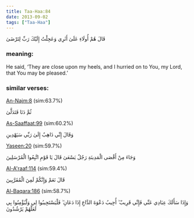 ```yaml
---
title: Taa-Haa:84
date: 2013-09-02
tags: ["Taa-Haa"]
---
```

قَالَ هُمْ أُولَاءِ عَلَىٰ أَثَرِي وَعَجِلْتُ إِلَيْكَ رَبِّ لِتَرْضَىٰ
### meaning: 
He said, ‘They are close upon my heels, and I hurried on to You, my Lord, that You may be pleased.’
### similar verses: 

[An-Najm:8](/53/8) (sim:63.7%)

ثُمَّ دَنَا فَتَدَلَّىٰ

[As-Saaffaat:99](/37/99) (sim:60.2%)

وَقَالَ إِنِّي ذَاهِبٌ إِلَىٰ رَبِّي سَيَهْدِينِ

[Yaseen:20](/36/20) (sim:59.7%)

وَجَاءَ مِنْ أَقْصَى الْمَدِينَةِ رَجُلٌ يَسْعَىٰ قَالَ يَا قَوْمِ اتَّبِعُوا الْمُرْسَلِينَ

[Al-A'raaf:114](/7/114) (sim:59.4%)

قَالَ نَعَمْ وَإِنَّكُمْ لَمِنَ الْمُقَرَّبِينَ

[Al-Baqara:186](/2/186) (sim:58.7%)

وَإِذَا سَأَلَكَ عِبَادِي عَنِّي فَإِنِّي قَرِيبٌ ۖ أُجِيبُ دَعْوَةَ الدَّاعِ إِذَا دَعَانِ ۖ فَلْيَسْتَجِيبُوا لِي وَلْيُؤْمِنُوا بِي لَعَلَّهُمْ يَرْشُدُونَ
